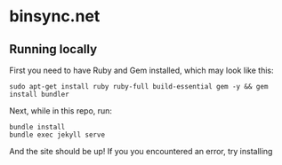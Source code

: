 # binsync.net
## Running locally
First you need to have Ruby and Gem installed, which may look like this:
```
sudo apt-get install ruby ruby-full build-essential gem -y && gem install bundler
```

Next, while in this repo, run:
```
bundle install
bundle exec jekyll serve
``` 

And the site should be up! If you you encountered an error, try installing

